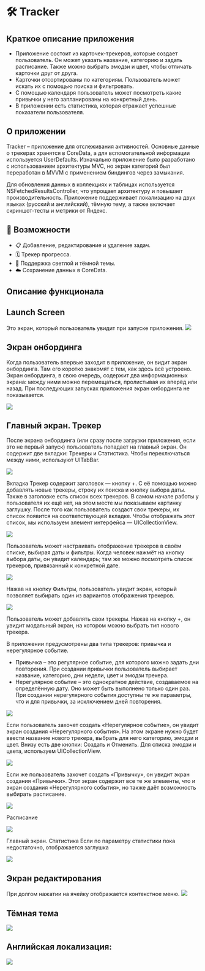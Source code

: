 # 🛠️ Tracker

## Краткое описание приложения
- Приложение состоит из карточек-трекеров, которые создает пользователь. Он может указать название, категорию и задать расписание. Также можно выбрать эмодзи и цвет, чтобы отличать карточки друг от друга.
- Карточки отсортированы по категориям. Пользователь может искать их с помощью поиска и фильтровать.
- С помощью календаря пользователь может посмотреть какие привычки у него запланированы на конкретный день.
- В приложении есть статистика, которая отражает успешные показатели пользователя.

## О приложении
Tracker – приложение для отслеживания активностей. Основные данные о трекерах хранятся в CoreData, а для вспомогательной информации используется UserDefaults. Изначально приложение было разработано с использованием архитектуры MVC, но экран категорий был переработан в MVVM с применением биндингов через замыкания.

Для обновления данных в коллекциях и таблицах используется NSFetchedResultsController, что упрощает архитектуру и повышает производительность. Приложение поддерживает локализацию на двух языках (русский и английский), тёмную тему, а также включает скриншот-тесты и метрики от Яндекс.

## 🚀 Возможности

- 📋 Добавление, редактирование и удаление задач.
- 🗓️ Трекер прогресса.
- 🌙 Поддержка светлой и тёмной темы.
- ☁️ Сохранение данных в CoreData.

## Описание функционала
## Launch Screen
Это экран, который пользователь увидит при запуске приложения.
![ ](ReadmeAssets/launch.png)

## Экран онбординга
Когда пользователь впервые заходит в приложение, он видит экран онбординга. Там его коротко знакомят с тем, как здесь всё устроено.
Экран онбординга, в свою очередь, содержит два информационных экрана: между ними можно перемещаться, пролистывая их вперёд или назад.
При последующих запусках приложения экран онбординга не показывается.

![ ](ReadmeAssets/OnboardingScreen.png) 

## Главный экран. Трекер
После экрана онбординга (или сразу после загрузки приложения, если это не первый запуск) пользователь попадает на главный экран. Он содержит две вкладки: Трекеры и Статистика. Чтобы переключаться между ними, используют UITabBar.

![ ](ReadmeAssets/treker_svetlaia_tema.png)

Вкладка Трекер содержит заголовок — кнопку +. С её помощью можно добавлять новые трекеры, строку их поиска и кнопку выбора даты. Также в заголовке есть список всех трекеров. В самом начале работы у пользователя их ещё нет, на этом месте мы показываем картинку заглушку.
После того как пользователь создаст свои трекеры, их список появится на соответствующей вкладке. Чтобы отображать этот список, мы используем элемент интерфейса — UICollectionView.

![ ](ReadmeAssets/treker_svetlaia_tema_2.png)

Пользователь может настраивать отображение трекеров в своём списке, выбирая даты и фильтры. Когда человек нажмёт на кнопку выбора даты, он увидит календарь; там же можно посмотреть список трекеров, привязанный к конкретной дате.

![ ](ReadmeAssets/treker_svetlaia_tema_3.png)

Нажав на кнопку Фильтры, пользователь увидит экран, который позволяет выбирать один из вариантов отображения трекеров.

![ ](ReadmeAssets/treker_svetlaia_tema_4.png)

Пользователь может добавлять свои трекеры. Нажав на кнопку +, он увидит модальный экран, на котором можно выбрать тип нового трекера.

В приложении предусмотрены два типа трекеров: привычка и нерегулярное событие.

- Привычка – это регулярное событие, для которого можно задать дни повторения. При создании привычки пользователь выбирает название, категорию, дни недели, цвет и эмодзи трекера.
- Нерегулярное событие – это однократное действие, создаваемое на определённую дату. Оно может быть выполнено только один раз. При создании нерегулярного события доступны те же параметры, что и для привычки, за исключением дней повторения.

![ ](ReadmeAssets/treker_svetlaia_tema_5.png)

Если пользователь захочет создать «Нерегулярное событие», он увидит экран создания «Нерегулярного события». На этом экране нужно будет ввести название нового трекера, выбрать для него категорию, эмодзи и цвет. Внизу есть две кнопки: Создать и Отменить. Для списка эмодзи и цвета, используем UICollectionView.

![ ](ReadmeAssets/treker_svetlaia_tema_6.png)

Если же пользователь захочет создать «Привычку», он увидит экран создания «Привычки». Этот экран содержит все те же элементы, что и экран создания «Нерегулярного события», но также даёт возможность выбирать расписание.

![ ](ReadmeAssets/treker_svetlaia_tema_7.png)

Расписание

![ ](ReadmeAssets/Schedule.png)

Главный экран. Статистика
Если по параметру статистики пока недостаточно, отображается заглушка

![ ](ReadmeAssets/treker_svetlaia_tema_8.png)

## Экран редактирования 
При долгом нажатии на ячейку отображается контекстное меню.
![ ](ReadmeAssets/ContextMenu.png)

## Тёмная тема
![ ](ReadmeAssets/MainTrackersListDark.png)

## Английская локализация:
![ ](ReadmeAssets/English.png)
